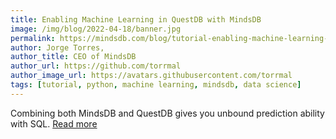 ```yaml
---
title: Enabling Machine Learning in QuestDB with MindsDB
image: /img/blog/2022-04-18/banner.jpg
permalink: https://mindsdb.com/blog/tutorial-enabling-machine-learning-in-questdb-with-mindsdb/
author: Jorge Torres,
author_title: CEO of MindsDB
author_url: https://github.com/torrmal
author_image_url: https://avatars.githubusercontent.com/torrmal
tags: [tutorial, python, machine learning, mindsdb, data science]
---
```


Combining both MindsDB and QuestDB gives you unbound prediction ability with SQL. [Read more](https://mindsdb.com/blog/tutorial-enabling-machine-learning-in-questdb-with-mindsdb/)
